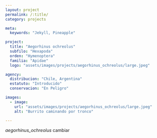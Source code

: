 ```yaml
---
layout: project
permalink: /:title/
category: projects

meta:
  keywords: "Jekyll, Pineapple"

project:
  title: "Aegorhinus ochreolus"
  subfilo: "Hexapoda"
  orden: "Hymenoptera"
  familia: "Apidae"
  logo: "assets/images/projects/aegorhinus_ochreolus/large.jpeg"

agency:
  distribucion: "Chile, Argentina"
  estatuto: "Introducido"
  conservacion: "En Peligro"

images:
  - image:
    url: "assets/images/projects/aegorhinus_ochreolus/large.jpeg"
    alt: "Burrito caminando por tronco"
  
---
```

<p><i>aegorhinus_ochreolus </i> cambiar </p>
